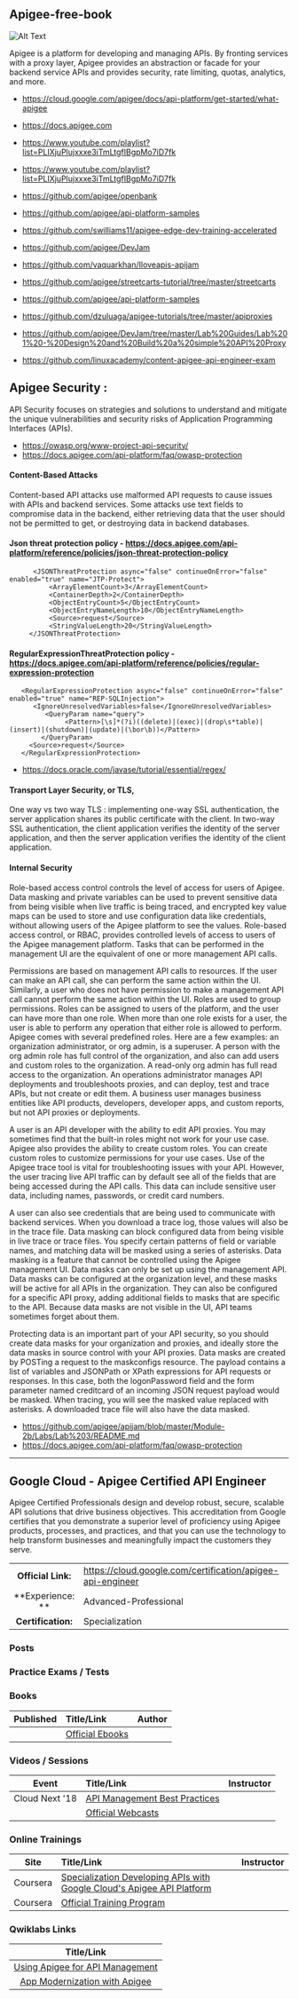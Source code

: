 ## Apigee-free-book

![Alt Text](https://nordicapis.com/wp-content/uploads/Apigee_TransparentPrimaryLogo-4.png )


Apigee is a platform for developing and managing APIs. By fronting services with a proxy layer, Apigee provides an abstraction or facade for your backend service APIs and provides security, rate limiting, quotas, analytics, and more.

- https://cloud.google.com/apigee/docs/api-platform/get-started/what-apigee



- https://docs.apigee.com
- https://www.youtube.com/playlist?list=PLIXjuPlujxxxe3iTmLtgfIBgpMo7iD7fk
- https://www.youtube.com/playlist?list=PLIXjuPlujxxxe3iTmLtgfIBgpMo7iD7fk
- https://github.com/apigee/openbank
- https://github.com/apigee/api-platform-samples
- https://github.com/swilliams11/apigee-edge-dev-training-accelerated
- https://github.com/apigee/DevJam
- https://github.com/vaquarkhan/Iloveapis-apijam
- https://github.com/apigee/streetcarts-tutorial/tree/master/streetcarts
- https://github.com/apigee/api-platform-samples
- https://github.com/dzuluaga/apigee-tutorials/tree/master/apiproxies
- https://github.com/apigee/DevJam/tree/master/Lab%20Guides/Lab%201%20-%20Design%20and%20Build%20a%20simple%20API%20Proxy
- https://github.com/linuxacademy/content-apigee-api-engineer-exam


## Apigee Security  :

API Security focuses on strategies and solutions to understand and mitigate the unique vulnerabilities and security risks of Application Programming Interfaces (APIs).

- https://owasp.org/www-project-api-security/
- https://docs.apigee.com/api-platform/faq/owasp-protection

#### Content-Based Attacks

Content-based API attacks use malformed API requests to cause issues with APIs and backend services. Some attacks use text fields to compromise data in the backend, either retrieving data that the user should not be permitted to get, or destroying data in backend databases.

#### Json threat protection policy - https://docs.apigee.com/api-platform/reference/policies/json-threat-protection-policy


          <JSONThreatProtection async="false" continueOnError="false" enabled="true" name="JTP-Protect">
              <ArrayElementCount>3</ArrayElementCount>
              <ContainerDepth>2</ContainerDepth>
              <ObjectEntryCount>5</ObjectEntryCount>
              <ObjectEntryNameLength>10</ObjectEntryNameLength>
              <Source>request</Source>
              <StringValueLength>20</StringValueLength>
         </JSONThreatProtection>
         
 #### RegularExpressionThreatProtection policy - https://docs.apigee.com/api-platform/reference/policies/regular-expression-protection
 
       <RegularExpressionProtection async="false" continueOnError="false" enabled="true" name="REP-SQLInjection">
          <IgnoreUnresolvedVariables>false</IgnoreUnresolvedVariables>
             <QueryParam name="query">
                  <Pattern>[\s]*(?i)((delete)|(exec)|(drop\s*table)|(insert)|(shutdown)|(update)|(\bor\b))</Pattern>
            </QueryParam>
         <Source>request</Source>
       </RegularExpressionProtection>


- https://docs.oracle.com/javase/tutorial/essential/regex/
 
####  Transport Layer Security, or TLS,

One way vs two way TLS :
implementing one-way SSL authentication, the server application shares its public certificate with the client. In two-way SSL authentication, the client application verifies the identity of the server application, and then the server application verifies the identity of the client application.



#### Internal Security

Role-based access control controls the level of access for users of Apigee. Data masking and private variables can be used to prevent sensitive data from being visible when live traffic is being traced, and encrypted key value maps can be used to store and use configuration data like credentials, without allowing users of the Apigee platform to see the values. Role-based access control, or RBAC, provides controlled levels of access to users of the Apigee management platform. Tasks that can be performed in the management UI are the equivalent of one or more management API calls. 

Permissions are based on management API calls to resources. If the user can make an API call, she can perform the same action within the UI. Similarly, a user who does not have permission to make a management API call cannot perform the same action within the UI. Roles are used to group permissions. Roles can be assigned to users of the platform, and the user can have more than one role. When more than one role exists for a user, the user is able to perform any operation that either role is allowed to perform. Apigee comes with several predefined roles. Here are a few examples: an organization administrator, or org admin, is a superuser. A person with the org admin role has full control of the organization, and also can add users and custom roles to the organization. A read-only org admin has full read access to the organization. An operations administrator manages API deployments and troubleshoots proxies, and can deploy, test and trace APIs, but not create or edit them. A business user manages business entities like API products, developers, developer apps, and custom reports, but not API proxies or deployments.

A user is an API developer with the ability to edit API proxies. You may sometimes find that the built-in roles might not work for your use case. Apigee also provides the ability to create custom roles. You can create custom roles to customize permissions for your use cases. Use of the Apigee trace tool is vital for troubleshooting issues with your API. However, the user tracing live API traffic can by default see all of the fields that are being accessed during the API calls. This data can include sensitive user data, including names, passwords, or credit card numbers. 

A user can also see credentials that are being used to communicate with backend services. When you download a trace log, those values will also be in the trace file. Data masking can block configured data from being visible in live trace or trace files. You specify certain patterns of field or variable names, and matching data will be masked using a series of asterisks. Data masking is a feature that cannot be controlled using the Apigee management UI. Data masks can only be set up using the management API. Data masks can be configured at the organization level, and these masks will be active for all APIs in the organization. They can also be configured for a specific API proxy, adding additional fields to masks that are specific to the API. Because data masks are not visible in the UI, API teams sometimes forget about them. 

Protecting data is an important part of your API security, so you should create data masks for your organization and proxies, and ideally store the data masks in source control with your API proxies. Data masks are created by POSTing a request to the maskconfigs resource. The payload contains a list of variables and JSONPath or XPath expressions for API requests or responses. In this case, both the logonPassword field and the form parameter named creditcard of an incoming JSON request payload would be masked. When tracing, you will see the masked value replaced with asterisks. A downloaded trace file will also have the data masked.


- https://github.com/apigee/apijam/blob/master/Module-2b/Labs/Lab%203/README.md
- https://docs.apigee.com/api-platform/faq/owasp-protection

----------------------------------------------

## Google Cloud - Apigee Certified API Engineer

Apigee Certified Professionals design and develop robust, secure, scalable API solutions that drive business objectives. This accreditation from Google certifies that you demonstrate a superior level of proficiency using Apigee products, processes, and practices, and that you can use the technology to help transform businesses and meaningfully impact the customers they serve.




| | | |
| :---:         |     :---      |          :--- |
| **Official Link:** | https://cloud.google.com/certification/apigee-api-engineer | 
| **Experience:  **  | Advanced-Professional | 
| **Certification:** | Specialization | 

### Posts

### Practice Exams / Tests

### Books
| Published | Title/Link | Author |
| :---:         |     :---      |          :--- |
| | [Official Ebooks](https://cloud.google.com/apigee/resources/#/type=Ebook) | |

### Videos / Sessions
| Event | Title/Link | Instructor |
| :---:         |     :---      |          :--- |
| Cloud Next '18 | [API Management Best Practices](https://www.youtube.com/watch?v=a_oPGpMfjMg) | |
| | [Official Webcasts](https://docs.apigee.com/) | |

### Online Trainings
| Site | Title/Link | Instructor |
| :---:         |     :---      |          :--- |
| Coursera | [Specialization Developing APIs with Google Cloud's Apigee API Platform](https://www.coursera.org/specializations/apigee-api-gcp) | |
| Coursera | [Official Training Program](https://cloud.google.com/training/apigee) | |

### Qwiklabs Links
|  Title/Link  |
| :---:         |
| [Using Apigee for API Management](https://google.qwiklabs.com/focuses/798?parent=catalog) |
| [App Modernization with Apigee](https://google.qwiklabs.com/quests/57) |

